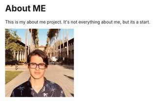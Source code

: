 # About ME

This is my about me project. It's not everything about me, but its a start.

![Picture of Evan](Evan.jpeg)
